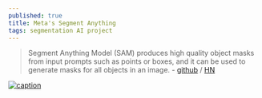 ```yaml
---
published: true
title: Meta's Segment Anything
tags: segmentation AI project
---
```

> Segment Anything Model (SAM) produces high quality object masks from input prompts such as points or boxes, and it can be used to generate masks for all objects in an image. - [github](https://github.com/YavorGIvanov/sam.cpp) / [HN](https://news.ycombinator.com/item?id=37398891) 

[![caption](https://github.com/facebookresearch/segment-anything/raw/main/assets/masks2.jpg?raw=true)](https://github.com/facebookresearch/segment-anything/)
